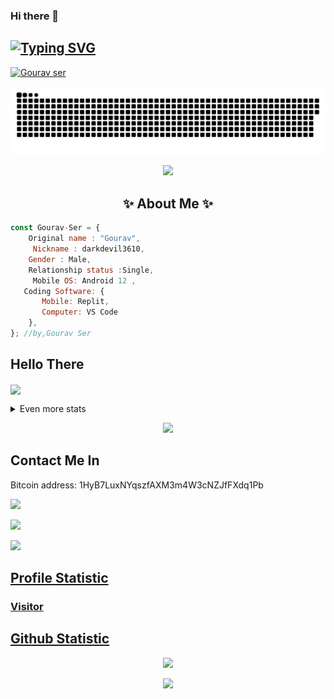 ### Hi there 👋
 

## [![Typing SVG](https://readme-typing-svg.herokuapp.com?font=Lemon+milk&color=F7000&lines=Welcome+to+darkdevil+3609+GitHub+AC;Follow+Me+Now)](https://git.io/typing-svg)
<p align="left"> <a href="https://instagram.com/dark_devil_3609" target="blank"><img src="https://img.shields.io/badge/Follow%20@dark_devil_3609-h?color=black&style=for-the-badge&logo=instagram" alt="Gourav ser" /></a> </p>
</h1>

<div align="center">
 

  
  ![GitHub Snake dark](https://github.com/darkdevil3610/darkdevil3610/blob/main/github-user-contribution.svg)
</div>

<p align="center">

 <img src="https://telegra.ph/file/56f641c3cf138aa7f27b2.jpg" />

</p>
<h2 align="center"> ✨ About Me ✨</h2
 
```js
const Gourav-Ser = {
    Original name : "Gourav",
     Nickname : darkdevil3610,
    Gender : Male,
    Relationship status :Single,
     Mobile OS: Android 12 ,
   Coding Software: {
       Mobile: Replit,
       Computer: VS Code
    },
}; //by,Gourav Ser
```
## Hello There
<a href="//https://instagram.com/dark_devil_3609"><img align="center" src="https://cardivo.vercel.app/api?name=Gourav&description=Halo,%20I%27m%20Gourav%20and%20I'm%20still a beginner %20programer%20Nice%20to%20meet%20you%20%F0%9F%91%8B&image=https://avatars.githubusercontent.com/darkdevil3610&usqp=CAU&backgroundColor=%23ecf0f1&youtube=GOURAV&github=GS&pattern=ticTacToe&colorPattern=%23eaeaea&site=webraku.xyz"/></a>
<details>
  <summary>
      Even more stats
  </summary>
  <p align="center">
    <img src="https://github-profile-trophy.vercel.app/?username=darkdevil3610/tree/main&theme=dracula">
    <img src="https://github-readme-stats.vercel.app/api?username=darkdevil3610&theme=tokyonight">
  </p>
</details>

<p align="center">
  <img src="https://komarev.com/ghpvc/?username=darkdevil3610&label=VIEWS&style=flat-square&color=orange" />
</p>



## Contact Me In

<p>
Bitcoin address: 1HyB7LuxNYqszfAXM3m4W3cNZJfFXdq1Pb

  <a href="https://instagram.com/dark_devil_3609"><img src="https://img.shields.io/badge/Instagram-E4405F?style=for-the-badge&logo=instagram&logoColor=white"/> 

  <a href="https://wa.me/918089152280/"><img src="https://img.shields.io/badge/WhatsApp-25D366?style=for-the-badge&logo=whatsapp&logoColor=white" />

   <a href="https://github.com/darkdevil3610"><img src="https://img.shields.io/badge/-GitHub-black?style=flat-square&logo=github" /> 

</p>

## Profile Statistic

<h3 align="left">Visitor</h3>

<p align="center">
           

## Github Statistic

<p align="center"><a href="https://github.com/darkdevil3610"><img src="https://github-readme-stats.vercel.app/api?username=darkdevil3610&show_icons=true&theme=radical"></a></p>
<p align="center"><a href="https://github.com/darkdevil3610"><img src="https://github-readme-stats.vercel.app/api/top-langs/?username=darkdevil3610&theme=radical&layout=compact"></a></p> 

    


